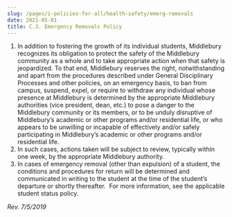 ```yaml
---
slug: /pages/i-policies-for-all/health-safety/emerg-removals
date: 2021-05-01
title: C.3. Emergency Removals Policy
---
```

1.  In addition to fostering the growth of its individual students, Middlebury recognizes its obligation to protect the safety of the Middlebury community as a whole and to take appropriate action when that safety is jeopardized. To that end, Middlebury reserves the right, notwithstanding and apart from the procedures described under General Disciplinary Processes and other policies, on an emergency basis, to ban from campus, suspend, expel, or require to withdraw any individual whose presence at Middlebury is determined by the appropriate Middlebury authorities (vice president, dean, etc.) to pose a danger to the Middlebury community or its members, or to be unduly disruptive of Middlebury’s academic or other programs and/or residential life, or who appears to be unwilling or incapable of effectively and/or safely participating in Middlebury’s academic or other programs and/or residential life.
2.  In such cases, actions taken will be subject to review, typically within one week, by the appropriate Middlebury authority.
3.  In cases of emergency removal (other than expulsion) of a student, the conditions and procedures for return will be determined and communicated in writing to the student at the time of the student’s departure or shortly thereafter.  For more information, see the applicable student status policy. 

_Rev. 7/5/2019_